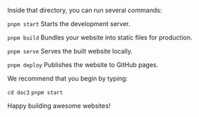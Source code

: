 Inside that directory, you can run several commands:

`pnpm start`
Starts the development server.

`pnpm build`
Bundles your website into static files for production.

`pnpm serve`
Serves the built website locally.

`pnpm deploy`
Publishes the website to GitHub pages.

We recommend that you begin by typing:

`cd doc3`
`pnpm start`

Happy building awesome websites!